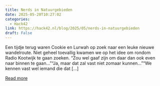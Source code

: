 ```yaml
---
title: Nerds in Natuurgebieden
date: 2025-05-20T10:27:02
categories:
  - Hack42
link: https://hack42.nl/blog/2025/05/nerds-in-natuurgebieden
draft: False
---
```


Een tijdje terug waren Cookie en Lurwah op zoek naar een leuke nieuwe wandelroute. Niet geheel toevallig kwamen we op het idee om rondom Radio Kootwijk te gaan zoeken. &#8220;Zou wel gaaf zijn om daar dan ook even naar binnen te gaan…&#8221;&#8220;Ja, maar dat zal vast niet zomaar kunnen…&#8221;&#8220;We kennen vast wel iemand die dat [&#8230;]

[Read more](https://hack42.nl/blog/2025/05/nerds-in-natuurgebieden)